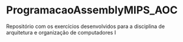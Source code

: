 # ProgramacaoAssemblyMIPS_AOC
Repositório com os exercícios desenvolvidos para a disciplina de arquitetura e organização de computadores I
